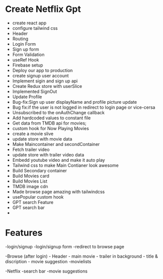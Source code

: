 # Create Netflix Gpt

- create react app
- configure tailwind css
- Header
- Routing
- Login Form
- Sign up form
- Form Validation
- useRef Hook
- Firebase setup
- Deploy our app to production
- create signup user account
- Implement sigin and sign up api
- Create Redux store with userSlice
- Implemented SignOut
- Update Profile
- Bug-fix:Sign up user displayName and profile picture update
- Bug fix:if the user is not logged in redirect to login page or vice-cersa
- Unsubscribed to the onAuthChange callback
- Add hardcoded values to constant file
- Get data from TMDB api for movies;
- custom hook for Now Playing Movies
- create a movie slive
- update store with movie data
- Make Maincontainer and secondContainer
- Fetch trailer video
- update store with trailer video data
- Embedd youtube video and make it auto play
- Tailwind css to make Main Contianer look awesome
- Build Secondary container
- Build Movies card
- Build Movies List
- TMDB image cdn
- Made browse page amazing with tailwindcss
- usePopular custom hook
- GPT search Feature
- GPT search bar
-

# Features

-login/signup
-login/signup form
-redirect to browse page

-Browse (after login) - Header - main movie - trailer in background - title & discription - movie suggestion
-movielists

-Netflix
-search bar
-movie suggestions
